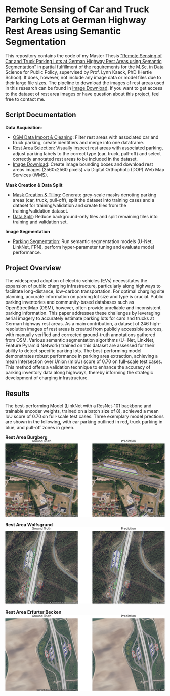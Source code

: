 # Remote Sensing of Car and Truck Parking Lots at German Highway Rest Areas using Semantic Segmentation

This repository contains the code of my Master Thesis ["Remote Sensing of Car and Truck Parking Lots at German Highway Rest Areas using Semantic Segmentation"](korbach_benedikt_master_thesis.pdf) in partial fulfillment of the requirements for the M.Sc. in Data Science for Public Policy, supervised by Prof. Lynn Kaack, PhD (Hertie School). It does, however, not include any image data or model files due to their large file sizes. The pipeline to download the images of rest areas used in this research can be found in [Image Download](https://github.com/benedikt-korbach/remote-sensing-of-parking-areas/blob/main/scripts/01_data_acquisition/01c_download_images.ipynb). If you want to get access to the dataset of rest area images or have question about this project, feel free to contact me.

## Script Documentation

**Data Acquisition**:
- [OSM Data Import & Cleaning](https://github.com/benedikt-korbach/remote-sensing-of-parking-areas/blob/main/scripts/01_data_acquisition/01a_import_clean_OSM_export.ipynb): Filter rest areas with associated car and truck parking, create identifiers and merge into one dataframe.
- [Rest Area Selection](https://github.com/benedikt-korbach/remote-sensing-of-parking-areas/blob/main/scripts/01_data_acquisition/01b_select_service_stations.ipynb): Visually inspect rest areas with associated parking, adjust parking labels to the correct type (car, truck, pull-off) and select correctly annotated rest areas to be included in the dataset.
- [Image Download](https://github.com/benedikt-korbach/remote-sensing-of-parking-areas/blob/main/scripts/01_data_acquisition/01c_download_images.ipynb): Create image bounding boxes and download rest areas images (2560x2560 pixels) via Digital Orthophoto (DOP) Web Map Services (WMS).

**Mask Creation & Data Split**
- [Mask Creation & Tiling](https://github.com/benedikt-korbach/remote-sensing-of-parking-areas/blob/main/scripts/02_mask_creation_and_split/02a_create_tiling_masks.ipynb): Generate grey-scale masks denoting parking areas (car, truck, pull-off), split the dataset into training cases and a dataset for training/validation and create tiles from the training/validation dataset.
- [Data Split](https://github.com/benedikt-korbach/remote-sensing-of-parking-areas/blob/main/scripts/02_mask_creation_and_split/02b_create_train_val.ipynb): Reduce background-only tiles and split remaining tiles into training and validation set.

**Image Segmentation**
- [Parking Segmentation](https://github.com/benedikt-korbach/remote-sensing-of-parking-areas/blob/main/scripts/03_image_segmentation/03_segment_parking.ipynb): Run semantic segmentation models (U-Net, LinkNet, FPN), perform hyper-parameter tuning and evaluate model performance.

## Project Overview

The widespread adoption of electric vehicles (EVs) necessitates the expansion of public charging infrastructure, particularly along highways to facilitate long-distance, low-carbon transportation. For optimal charging site planning, accurate information on parking lot size and type is crucial. Public parking inventories and community-based databases such as OpenStreetMap (OSM), however, often provide unreliable and inconsistent parking information. This paper addresses these challenges by leveraging aerial imagery to accurately estimate parking lots for cars and trucks at German highway rest areas. As a main contribution, a dataset of 246 high-resolution images of rest areas is created from publicly accessible sources, with manually verified and corrected ground-truth annotations gathered from OSM. Various semantic segmentation algorithms (U- Net, LinkNet, Feature Pyramid Network) trained on this dataset are assessed for their ability to detect specific parking lots. The best-performing model demonstrates robust performance in parking area extraction, achieving a mean Intersection over Union (mIoU) score of 0.70 on full-scale test cases. This method offers a validation technique to enhance the accuracy of parking inventory data along highways, thereby informing the strategic development of charging infrastructure.

## Results

The best-performing Model (LinkNet with a ResNet-101 backbone and trainable encoder weights, trained on a batch size of 8), achieved a mean IoU score of 0.70 on full-scale test cases. Three exemplary model prections are shown in the following, with car parking outlined in red, truck parking in blue, and pull-off zones in green.

**Rest Area Burgberg**
![Model Prediction 1](figures/best_model_prediction_test_cases/lon_10.1726923_lat_51.0086765_Burgberg.png)

**Rest Area Wolfsgrund**
![Model Prediction 2](figures/best_model_prediction_test_cases/lon_9.6807029_lat_52.8134767_Wolfsgrund%20West.png)

**Rest Area Erfurter Becken**
![Model Prediction 3](figures/best_model_prediction_test_cases/lon_10.9544554_lat_50.9407623_Erfurter%20Becken%20-%20Ost.png)


